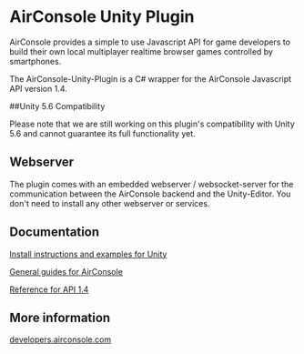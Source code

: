 # AirConsole Unity Plugin

AirConsole provides a simple to use Javascript API for game developers to build 
their own local multiplayer realtime browser games controlled by smartphones.

The AirConsole-Unity-Plugin is a C# wrapper for the AirConsole Javascript API version 1.4.

##Unity 5.6 Compatibility

Please note that we are still working on this plugin's compatibility with Unity 5.6 and cannot guarantee its full functionality yet.

## Webserver
The plugin comes with an embedded webserver / websocket-server for 
the communication between the AirConsole backend and the Unity-Editor. 
You don't need to install any other webserver or services.

## Documentation
[Install instructions and examples for Unity](http://developers.airconsole.com/#/guides/unity)

[General guides for AirConsole](http://developers.airconsole.com/#/guides)

[Reference for API 1.4](http://developers.airconsole.com/api/api-1-4-0/AirConsole.html)

## More information
[developers.airconsole.com](http://developers.airconsole.com/)

